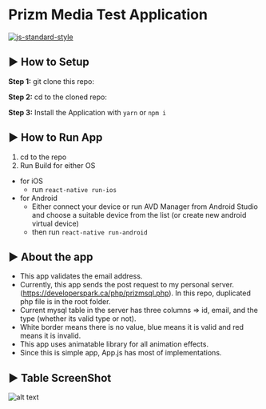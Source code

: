 #  Prizm Media Test Application
[![js-standard-style](https://img.shields.io/badge/code%20style-standard-brightgreen.svg?style=flat)](http://standardjs.com/) 

## :arrow_forward: How to Setup

**Step 1:** git clone this repo:

**Step 2:** cd to the cloned repo:

**Step 3:** Install the Application with `yarn` or `npm i`


## :arrow_forward: How to Run App

1. cd to the repo
2. Run Build for either OS
  * for iOS
    * run `react-native run-ios`
  * for Android
    * Either connect your device or run AVD Manager from Android Studio and choose a suitable device from the list (or create new android virtual device)
    * then run `react-native run-android`

## :arrow_forward: About the app

- This app validates the email address.
- Currently, this app sends the post request to my personal server.(https://developerspark.ca/php/prizmsql.php). In this repo, duplicated php file is in the root folder.
- Current mysql table in the server has three columns => id, email, and the type (whether its valid type or not).
- White border means there is no value, blue means it is valid and red means it is invalid.
- This app uses animatable library for all animation effects.
- Since this is simple app, App.js has most of implementations.

## :arrow_forward: Table ScreenShot

![alt text](http://developerspark.ca/images/table.png)
